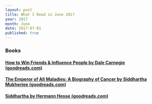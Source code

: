 ```yaml
---
layout: post
title: What I Read in June 2017
year: 2017
month: June
date: 2017-07-01
published: true
---
```


### Books

#### [How to Win Friends & Influence People by Dale Carnegie (goodreads.com)](https://www.goodreads.com/book/show/4865)
#### [The Emperor of All Maladies: A Biography of Cancer by Siddhartha Mukherjee (goodreads.com)](https://www.goodreads.com/book/show/7170627)

#### [Siddhartha by Hermann Hesse (goodreads.com)](https://www.goodreads.com/book/show/52036)
